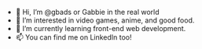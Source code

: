 - 👋 Hi, I’m @gbads or Gabbie in the real world
- 👀 I’m interested in video games, anime, and good food.
- 🌱 I’m currently learning front-end web development.
- 📫 You can find me on LinkedIn too!

<!---
gbads/gbads is a ✨ special ✨ repository because its `README.md` (this file) appears on your GitHub profile.
You can click the Preview link to take a look at your changes.
--->
